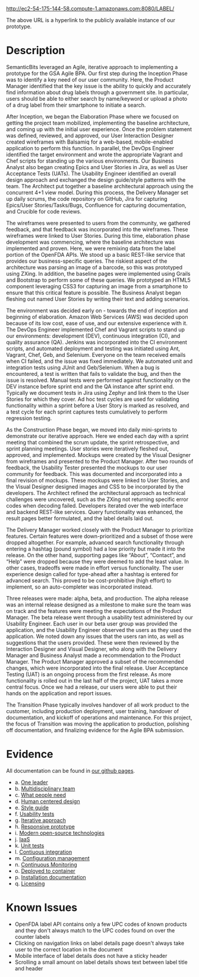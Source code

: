 http://ec2-54-175-144-58.compute-1.amazonaws.com:8080/LABEL/

The above URL is a hyperlink to the publicly available instance of our prototype.

# Description #

SemanticBits leveraged an Agile, iterative approach to implementing a prototype for the GSA Agile BPA.  Our first step during the Inception Phase was to identify a key need of our user community.  Here, the Product Manager identified that the key issue is the ability to quickly and accurately find information about drug labels through a government site.  In particular, users should be able to either search by name/keyword or upload a photo of a drug label from their smartphone to initiate a search.  

After Inception, we began the Elaboration Phase where we focused on getting the project team mobilized, implementing the baseline architecture, and coming up with the initial user experience.  Once the problem statement was defined, reviewed, and approved, our User Interaction Designer created wireframes with Balsamiq for a web-based, mobile-enabled application to perform this function.  In parallel, the DevOps Engineer identified the target environment and wrote the appropriate Vagrant and Chef scripts for standing up the various environments.  Our Business Analyst also began creating Epics and User Stories in Jira, as well as User Acceptance Tests (UATs).  The Usability Engineer identified an overall design approach and exchanged the design guide/style patterns with the team.  The Architect put together a baseline architectural approach using the concurrent 4+1 view model.  During this process, the Delivery Manager set up daily scrums, the code repository on GitHub, Jira for capturing Epics/User Stories/Tasks/Bugs, Confluence for capturing documentation, and Crucible for code reviews.

The wireframes were presented to users from the community, we gathered feedback, and that feedback was incorporated into the wireframes.  These wireframes were linked to User Stories.  During this time, elaboration phase development was commencing, where the baseline architecture was implemented and proven.  Here, we were remixing data from the label portion of the OpenFDA APIs. We stood up a basic REST-like service that provides our business-specific queries.  The riskiest aspect of the architecture was parsing an image of a barcode, so this was prototyped using ZXing.  In addition, the baseline pages were implemented using Grails and Bootstrap to perform some of these queries.  We prototyped an HTML5 component leveraging CSS3 for capturing an image from a smartphone to ensure that this critical feature is possible.  The Business Analyst began fleshing out named User Stories by writing their text and adding scenarios.

The environment was decided early on - towards the end of inception and beginning of elaboration.  Amazon Web Services (AWS) was decided upon because of its low cost, ease of use, and our extensive experience with it.  The DevOps Engineer implemented Chef and Vagrant scripts to stand up our environments: development (DEV), continuous integration (CI), and quality assurance (QA).  Jenkins was incorporated into the CI environment scripts, and automated deployment and testing was initiated using Ant, Vagrant, Chef, Geb, and Selenium.  Everyone on the team received emails when CI failed, and the issue was fixed immediately.  We automated unit and integration tests using JUnit and Geb/Selenium.  When a bug is encountered, a test is written that fails to validate the bug, and then the issue is resolved.  Manual tests were performed against functionality on the DEV instance before sprint end and the QA instance after sprint end.  Typically we document tests in Jira using Zephyr and link them to the User Stories for which they cover.  Ad hoc test cycles are used for validating functionality within a sprint before a User Story is marked as resolved, and a test cycle for each sprint captures tests cumulatively to perform regression testing.

As the Construction Phase began, we moved into daily mini-sprints to demonstrate our iterative approach.  Here we ended each day with a sprint meeting that combined the scrum update, the sprint retrospective, and sprint planning meetings.  User stories were iteratively fleshed out, approved, and implemented.  Mockups were created by the Visual Designer from wireframes and presented to the Product Manager.  After two rounds of feedback, the Usability Tester presented the mockups to our user community for feedback.  This was documented and incorporated into a final revision of mockups.  These mockups were linked to User Stories, and the Visual Designer designed images and CSS to be incorporated by the developers.  The Architect refined the architectural approach as technical challenges were uncovered, such as the ZXing not returning specific error codes when decoding failed.  Developers iterated over the web interface and backend REST-like services.  Query functionality was enhanced, the result pages better formulated, and the label details laid out.  

The Delivery Manager worked closely with the Product Manager to prioritize features.  Certain features were down-prioritized and a subset of those were dropped altogether.  For example, advanced search functionality through entering a hashtag (pound symbol) had a low priority but made it into the release.  On the other hand, supporting pages like “About”, “Contact”, and “Help” were dropped because they were deemed to add the least value.  In other cases, tradeoffs were made in effort versus functionality.  The user experience design called for type-ahead after a hashtag is entered for advanced search.  This proved to be cost-prohibitive (high effort) to implement, so an auto-completer was incorporated instead.

Three releases were made: alpha, beta, and production.  The alpha release was an internal release designed as a milestone to make sure the team was on track and the features were meeting the expectations of the Product Manager.  The beta release went through a usability test administered by our Usability Engineer.  Each user in our beta user group was provided the application, and the Usability Engineer observed the users as they used the application.  We noted down any issues that the users ran into, as well as suggestions that the users provided.  These were then reviewed by the Interaction Designer and Visual Designer, who along with the Delivery Manager and Business Analyst made a recommendation to the Product Manager.  The Product Manager approved a subset of the recommended changes, which were incorporated into the final release.  User Acceptance Testing (UAT) is an ongoing process from the first release.  As more functionality is rolled out in the last half of the project, UAT takes a more central focus.  Once we had a release, our users were able to put their hands on the application and report issues.

The Transition Phase typically involves handover of all work product to the customer, including production deployment, user training, handover of documentation, and kickoff of operations and maintenance.  For this project, the focus of Transition was moving the application to production, polishing off documentation, and finalizing evidence for the Agile BPA submission.

# Evidence #

All documentation can be found in [our github pages](http://semanticbits.github.io/label-priv/).

* a. [One leader](http://semanticbits.github.io/label-priv/Leader.html)
* b. [Multidisciplinary team](http://semanticbits.github.io/label-priv/Resources.html)
* c. [What people need](http://semanticbits.github.io/label-priv/Users.html)
* d. [Human centered design](http://semanticbits.github.io/label-priv/Human-centered%2BDesign.html)
* e. [Style guide](http://semanticbits.github.io/label-priv/UI%2BStyle%2BGuide.html)
* f. [Usability tests](http://semanticbits.github.io/label-priv/Users.html)
* g. [Iterative approach](http://semanticbits.github.io/label-priv/Schedule.html)
* h. [Responsive prototype](http://ec2-54-175-144-58.compute-1.amazonaws.com:8080/LABEL/)
* i. [Modern open-source technologies](http://semanticbits.github.io/label-priv/Configuration%2BManagement.html#ConfigurationManagement-Third-PartySoftware)
* j. [IaaS](http://semanticbits.github.io/label-priv/Architecture.html#Architecture-PhysicalView)
* k. [Unit tests](http://semanticbits.github.io/label-priv/Testing%2BProcess.html#TestingProcess-Unit)
* l. [Contiuous integration](http://semanticbits.github.io/label-priv/Environments.html#Environments-ContinuousIntegration(CI))
* m. [Configuration management](http://semanticbits.github.io/label-priv/Configuration%2BManagement.html)
* n. [Continuous Monitoring](http://semanticbits.github.io/label-priv/Environments.html#Environments-ContinuousMonitoring)
* o. [Deployed to container](http://semanticbits.github.io/label-priv/Environments.html#Environments-AmazonWebServices)
* p. [Installation documentation](http://semanticbits.github.io/label-priv/Installation%2BGuide.html)
* q. [Licensing](http://semanticbits.github.io/label-priv/Configuration%2BManagement.html#ConfigurationManagement-Third-PartySoftware)

# Known Issues #

* OpenFDA label API contains only a few UPC codes of known products and they don't always match to the UPC codes found on over the counter labels
* Clicking on navigation links on label details page doesn't always take user to the correct location in the document
* Mobile interface of label details does not have a sticky header
* Scrolling a small amount on label details shows text between label title and header
